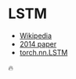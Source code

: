 # LSTM

- [Wikipedia](https://en.wikipedia.org/wiki/Long_short-term_memory)
- [2014 paper](https://arxiv.org/pdf/1402.1128)
- [torch.nn.LSTM](https://docs.pytorch.org/docs/stable/generated/torch.nn.LSTM.html)

🔥
